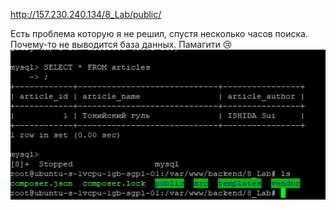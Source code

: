 http://157.230.240.134/8_Lab/public/

Есть проблема которую я не решил, спустя несколько часов поиска. Почему-то не выводится база данных. Памагити 😢 
![](https://github.com/Surrender2001/Backend_labs/blob/main/ActiveRecord/Снимок%20экрана%202022-06-24%20130836.png)
